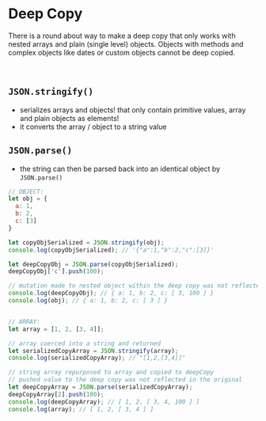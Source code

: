# Deep Copy

There is a round about way to make a deep copy that only works with nested arrays and plain (single level) objects.
Objects with methods and complex objects like dates or custom objects cannot be deep copied.

<br>

## `JSON.stringify()`

- serializes arrays and objects! that only contain primitive values, array and plain objects as elements!
- it converts the array / object to a string value

## `JSON.parse()`

- the string can then be parsed back into an identical object by `JSON.parse()`


```JavaScript
// OBJECT:
let obj = {
  a: 1,
  b: 2,
  c: [3]
}

let copyObjSerialized = JSON.stringify(obj);
console.log(copyObjSerialized); // '{"a":1,"b":2,"c":[3]}'

let deepCopyObj = JSON.parse(copyObjSerialized);
deepCopyObj['c'].push(100);

// mutation made to nested object within the deep copy was not reflected in the original
console.log(deepCopyObj); // { a: 1, b: 2, c: [ 3, 100 ] }
console.log(obj); // { a: 1, b: 2, c: [ 3 ] }


// ARRAY:
let array = [1, 2, [3, 4]];

// array coerced into a string and returned
let serializedCopyArray = JSON.stringify(array);
console.log(serializedCopyArray); // "[1,2,[3,4]]"

// string array repurposed to array and copied to deepCopy
// pushed value to the deep copy was not reflected in the original
let deepCopyArray = JSON.parse(serializedCopyArray);
deepCopyArray[2].push(100);
console.log(deepCopyArray); // [ 1, 2, [ 3, 4, 100 ] ]
console.log(array); // [ 1, 2, [ 3, 4 ] ]
```